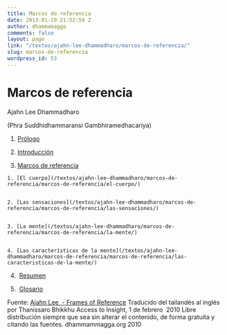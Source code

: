 ```yaml
---
title: Marcos de referencia
date: 2013-01-19 21:52:59 Z
author: dhammamagga
comments: false
layout: page
link: "/textos/ajahn-lee-dhammadharo/marcos-de-referencia/"
slug: marcos-de-referencia
wordpress_id: 53
---
```


# Marcos de referencia




Ajahn Lee Dhammadharo




(Phra Suddhidhammaransi Gambhiramedhacariya) <!-- more -->






	
  1. [Prólogo](/textos/ajahn-lee-dhammadharo/marcos-de-referencia/prologo/)

	
  2. [Introducción](/textos/ajahn-lee-dhammadharo/marcos-de-referencia/introduccion/)

	
  3. [Marcos de referencia](/textos/ajahn-lee-dhammadharo/marcos-de-referencia/marcos-de-referencia/)

	
    1. [El cuerpo](/textos/ajahn-lee-dhammadharo/marcos-de-referencia/marcos-de-referencia/el-cuerpo/)

	
    2. [Las sensaciones](/textos/ajahn-lee-dhammadharo/marcos-de-referencia/marcos-de-referencia/las-sensaciones/)

	
    3. [La mente](/textos/ajahn-lee-dhammadharo/marcos-de-referencia/marcos-de-referencia/la-mente/)

	
    4. [Las características de la mente](/textos/ajahn-lee-dhammadharo/marcos-de-referencia/marcos-de-referencia/las-caracteristicas-de-la-mente/)




	
  4.  [Resumen](/textos/ajahn-lee-dhammadharo/marcos-de-referencia/resumen/)

	
  5.  [Glosario](/textos/ajahn-lee-dhammadharo/marcos-de-referencia/glosario/)


<!-- more -->


Fuente: [Ajahn Lee  - Frames of Reference](http://www.accesstoinsight.org/lib/thai/lee/frames.html)
Traducido del tailandés al inglés por Thanissaro Bhikkhu
Access to Insight, 1 de febrero  2010
Libre distribución siempre que sea sin alterar el contenido, de forma gratuita y citando las fuentes.
dhammammagga.org 2010



